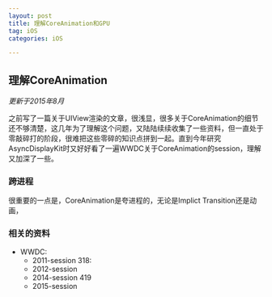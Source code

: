 ```yaml
---
layout: post
title: 理解CoreAnimation和GPU
tag: iOS
categories: iOS

---
```


<em></em> 


## 理解CoreAnimation

<em>更新于2015年8月</em>

之前写了一篇关于UIView渲染的文章，很浅显，很多关于CoreAnimation的细节还不够清楚，这几年为了理解这个问题，又陆陆续续收集了一些资料，但一直处于零敲碎打的阶段，很难把这些零碎的知识点拼到一起。直到今年研究AsyncDisplayKit时又好好看了一遍WWDC关于CoreAnimation的session，理解又加深了一些。

### 跨进程

很重要的一点是，CoreAnimation是夸进程的，无论是Implict Transition还是动画，

### 相关的资料

- WWDC:
	- 2011-session 318:
	- 2012-session
	- 2014-session 419
	- 2015-session

 